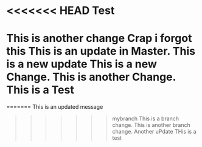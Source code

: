 <<<<<<< HEAD
Test
====
This is another change
Crap i forgot this
This is an update in Master.
This is a new update
This is a new Change.
This is another Change.
This is a Test
=======
=======
This is an updated message
>>>>>>> mybranch
This is a branch change.
This is another branch change.
Another uPdate
THis is a test
